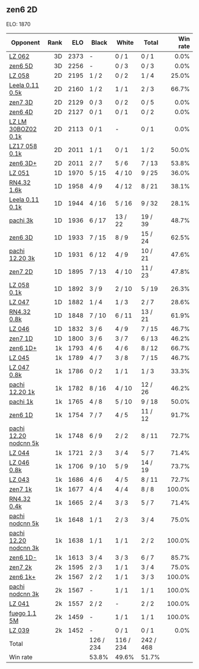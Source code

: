 ## zen6 2D ##

ELO: 1870

Opponent | Rank | ELO | Black | White | Total | Win rate
---------|-----:|----:|-------|-------|-------|-------:
[LZ 062](LZ%20062.md) | 3D | 2373 | - | 0 / 1 | 0 / 1 | 0.0%
[zen6 5D](zen6%205D.md) | 3D | 2256 | - | 0 / 3 | 0 / 3 | 0.0%
[LZ 058](LZ%20058.md) | 2D | 2195 | 1 / 2 | 0 / 2 | 1 / 4 | 25.0%
[Leela 0.11 0.5k](Leela%200.11%200.5k.md) | 2D | 2160 | 1 / 2 | 1 / 1 | 2 / 3 | 66.7%
[zen7 3D](zen7%203D.md) | 2D | 2129 | 0 / 3 | 0 / 2 | 0 / 5 | 0.0%
[zen6 4D](zen6%204D.md) | 2D | 2127 | 0 / 1 | 0 / 1 | 0 / 2 | 0.0%
[LZ LM 30BOZ02 0.1k](LZ%20LM%2030BOZ02%200.1k.md) | 2D | 2113 | 0 / 1 | - | 0 / 1 | 0.0%
[LZ17 058 0.1k](LZ17%20058%200.1k.md) | 2D | 2011 | 1 / 1 | 0 / 1 | 1 / 2 | 50.0%
[zen6 3D+](zen6%203D+.md) | 2D | 2011 | 2 / 7 | 5 / 6 | 7 / 13 | 53.8%
[LZ 051](LZ%20051.md) | 1D | 1970 | 5 / 15 | 4 / 10 | 9 / 25 | 36.0%
[RN4.32 1.6k](RN4.32%201.6k.md) | 1D | 1958 | 4 / 9 | 4 / 12 | 8 / 21 | 38.1%
[Leela 0.11 0.1k](Leela%200.11%200.1k.md) | 1D | 1944 | 4 / 16 | 5 / 16 | 9 / 32 | 28.1%
[pachi 3k](pachi%203k.md) | 1D | 1936 | 6 / 17 | 13 / 22 | 19 / 39 | 48.7%
[zen6 3D](zen6%203D.md) | 1D | 1933 | 7 / 15 | 8 / 9 | 15 / 24 | 62.5%
[pachi 12.20 3k](pachi%2012.20%203k.md) | 1D | 1931 | 6 / 12 | 4 / 9 | 10 / 21 | 47.6%
[zen7 2D](zen7%202D.md) | 1D | 1895 | 7 / 13 | 4 / 10 | 11 / 23 | 47.8%
[LZ 058 0.1k](LZ%20058%200.1k.md) | 1D | 1892 | 3 / 9 | 2 / 10 | 5 / 19 | 26.3%
[LZ 047](LZ%20047.md) | 1D | 1882 | 1 / 4 | 1 / 3 | 2 / 7 | 28.6%
[RN4.32 0.8k](RN4.32%200.8k.md) | 1D | 1848 | 7 / 10 | 6 / 11 | 13 / 21 | 61.9%
[LZ 046](LZ%20046.md) | 1D | 1832 | 3 / 6 | 4 / 9 | 7 / 15 | 46.7%
[zen7 1D](zen7%201D.md) | 1D | 1800 | 3 / 6 | 3 / 7 | 6 / 13 | 46.2%
[zen6 1D+](zen6%201D+.md) | 1k | 1793 | 4 / 6 | 4 / 6 | 8 / 12 | 66.7%
[LZ 045](LZ%20045.md) | 1k | 1789 | 4 / 7 | 3 / 8 | 7 / 15 | 46.7%
[LZ 047 0.8k](LZ%20047%200.8k.md) | 1k | 1786 | 0 / 2 | 1 / 1 | 1 / 3 | 33.3%
[pachi 12.20 1k](pachi%2012.20%201k.md) | 1k | 1782 | 8 / 16 | 4 / 10 | 12 / 26 | 46.2%
[pachi 1k](pachi%201k.md) | 1k | 1765 | 4 / 8 | 5 / 10 | 9 / 18 | 50.0%
[zen6 1D](zen6%201D.md) | 1k | 1754 | 7 / 7 | 4 / 5 | 11 / 12 | 91.7%
[pachi 12.20 nodcnn 5k](pachi%2012.20%20nodcnn%205k.md) | 1k | 1748 | 6 / 9 | 2 / 2 | 8 / 11 | 72.7%
[LZ 044](LZ%20044.md) | 1k | 1721 | 2 / 3 | 3 / 4 | 5 / 7 | 71.4%
[LZ 046 0.8k](LZ%20046%200.8k.md) | 1k | 1706 | 9 / 10 | 5 / 9 | 14 / 19 | 73.7%
[LZ 043](LZ%20043.md) | 1k | 1686 | 4 / 6 | 4 / 5 | 8 / 11 | 72.7%
[zen7 1k](zen7%201k.md) | 1k | 1677 | 4 / 4 | 4 / 4 | 8 / 8 | 100.0%
[RN4.32 0.4k](RN4.32%200.4k.md) | 1k | 1665 | 2 / 4 | 3 / 3 | 5 / 7 | 71.4%
[pachi nodcnn 5k](pachi%20nodcnn%205k.md) | 1k | 1648 | 1 / 1 | 2 / 3 | 3 / 4 | 75.0%
[pachi 12.20 nodcnn 3k](pachi%2012.20%20nodcnn%203k.md) | 1k | 1638 | 1 / 1 | 1 / 1 | 2 / 2 | 100.0%
[zen6 1D-](zen6%201D-.md) | 1k | 1613 | 3 / 4 | 3 / 3 | 6 / 7 | 85.7%
[zen7 2k](zen7%202k.md) | 2k | 1595 | 2 / 3 | 1 / 1 | 3 / 4 | 75.0%
[zen6 1k+](zen6%201k+.md) | 2k | 1567 | 2 / 2 | 1 / 1 | 3 / 3 | 100.0%
[pachi nodcnn 3k](pachi%20nodcnn%203k.md) | 2k | 1567 | - | 1 / 1 | 1 / 1 | 100.0%
[LZ 041](LZ%20041.md) | 2k | 1557 | 2 / 2 | - | 2 / 2 | 100.0%
[fuego 1.1 5M](fuego%201.1%205M.md) | 2k | 1459 | - | 1 / 1 | 1 / 1 | 100.0%
[LZ 039](LZ%20039.md) | 2k | 1452 | - | 0 / 1 | 0 / 1 | 0.0%
Total | | | 126 / 234 | 116 / 234 | 242 / 468 | 
Win rate| | | 53.8% | 49.6% | 51.7% | 
